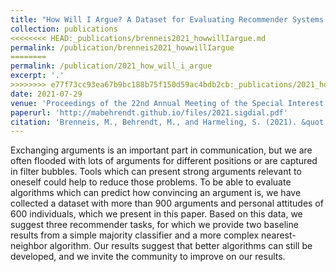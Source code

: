 ```yaml
---
title: "How Will I Argue? A Dataset for Evaluating Recommender Systems for Argumentations"
collection: publications
<<<<<<<< HEAD:_publications/brenneis2021_howwillIargue.md
permalink: /publication/brenneis2021_howwillIargue
========
permalink: /publication/2021_how_will_i_argue
excerpt: '.'
>>>>>>>> e77f73cc93ea67b9bc188b75f150d59ac4bdb2cb:_publications/2021_how_will_i_argue.md
date: 2021-07-29
venue: 'Proceedings of the 22nd Annual Meeting of the Special Interest Group on Discourse and Dialogue'
paperurl: 'http://mabehrendt.github.io/files/2021.sigdial.pdf'
citation: 'Brenneis, M., Behrendt, M., and Harmeling, S. (2021). &quot;How Will I Argue? A Dataset for Evaluating Recommender Systems for Argumentations.&quot; In <i>Proceedings of the 22nd Annual Meeting of the Special Interest Group on Discourse and Dialogue</i>, pages 360–367, Singapore and Online. Association for Computational Linguistics.'
---
```

Exchanging arguments is an important part in communication, but we are often flooded with lots of arguments for different positions or are captured in filter bubbles. Tools which can present strong arguments relevant to oneself could help to reduce those problems. To be able to evaluate algorithms which can predict how convincing an argument is, we have collected a dataset with more than 900 arguments and personal attitudes of 600 individuals, which we present in this paper. Based on this data, we suggest three recommender tasks, for which we provide two baseline results from a simple majority classifier and a more complex nearest-neighbor algorithm. Our results suggest that better algorithms can still be developed, and we invite the community to improve on our results.
